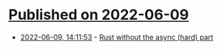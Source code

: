 # [Published on 2022-06-09](index.md)

* [2022-06-09, 14:11:53](https://news.ycombinator.com/item?id=31681373) - [Rust without the async (hard) part](https://lunatic.solutions/blog/rust-without-the-async-hard-part/)
